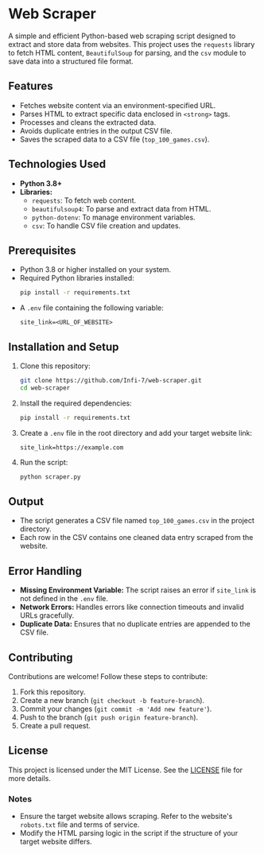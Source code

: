 # Web Scraper

A simple and efficient Python-based web scraping script designed to extract and store data from websites. This project uses the `requests` library to fetch HTML content, `BeautifulSoup` for parsing, and the `csv` module to save data into a structured file format.

## Features
- Fetches website content via an environment-specified URL.
- Parses HTML to extract specific data enclosed in `<strong>` tags.
- Processes and cleans the extracted data.
- Avoids duplicate entries in the output CSV file.
- Saves the scraped data to a CSV file (`top_100_games.csv`).

## Technologies Used
- **Python 3.8+**
- **Libraries:**
  - `requests`: To fetch web content.
  - `beautifulsoup4`: To parse and extract data from HTML.
  - `python-dotenv`: To manage environment variables.
  - `csv`: To handle CSV file creation and updates.

## Prerequisites
- Python 3.8 or higher installed on your system.
- Required Python libraries installed:
  ```bash
  pip install -r requirements.txt
  ```
- A `.env` file containing the following variable:
  ```env
  site_link=<URL_OF_WEBSITE>
  ```

## Installation and Setup
1. Clone this repository:
   ```bash
   git clone https://github.com/Infi-7/web-scraper.git
   cd web-scraper
   ```

2. Install the required dependencies:
   ```bash
   pip install -r requirements.txt
   ```

3. Create a `.env` file in the root directory and add your target website link:
   ```env
   site_link=https://example.com
   ```

4. Run the script:
   ```bash
   python scraper.py
   ```

## Output
- The script generates a CSV file named `top_100_games.csv` in the project directory.
- Each row in the CSV contains one cleaned data entry scraped from the website.

## Error Handling
- **Missing Environment Variable:** The script raises an error if `site_link` is not defined in the `.env` file.
- **Network Errors:** Handles errors like connection timeouts and invalid URLs gracefully.
- **Duplicate Data:** Ensures that no duplicate entries are appended to the CSV file.

## Contributing
Contributions are welcome! Follow these steps to contribute:
1. Fork this repository.
2. Create a new branch (`git checkout -b feature-branch`).
3. Commit your changes (`git commit -m 'Add new feature'`).
4. Push to the branch (`git push origin feature-branch`).
5. Create a pull request.

## License
This project is licensed under the MIT License. See the [LICENSE](LICENSE) file for more details.

### Notes
- Ensure the target website allows scraping. Refer to the website's `robots.txt` file and terms of service.
- Modify the HTML parsing logic in the script if the structure of your target website differs.
